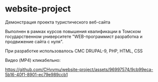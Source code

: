 # website-project
Демонстрация проекта туристического веб-сайта

Выполнен в рамках курсов повышения квалификации в Томском государственном университете "WEB-программист разработка и продвижение сайта с нуля".

При разработке использовалось СМС DRUPAL-9, PHP, HTML, CSS

Видео (MP4) кликабельно:

https://github.com/CHvvmu/website-project/assets/96997574/9cb99eca-5b16-40f1-8901-ec79e989ccb1
